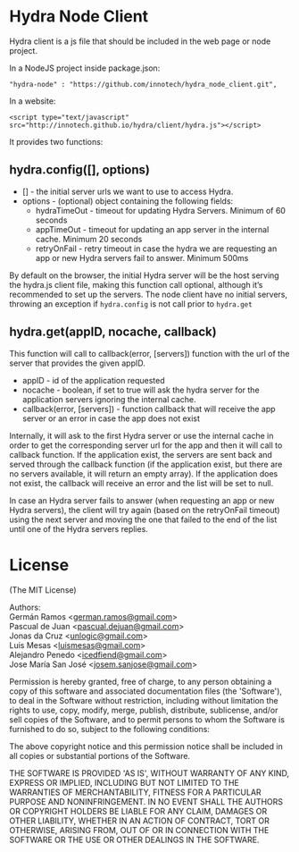 # Hydra Node Client
Hydra client is a js file that should be included in the web page or node project. 

In a NodeJS project inside package.json:

```
"hydra-node" : "https://github.com/innotech/hydra_node_client.git",
```
In a website: 
```
<script type="text/javascript" src="http://innotech.github.io/hydra/client/hydra.js"></script>
```

It provides two functions:

## hydra.config([<server list>], options)
* [<server list>] - the initial server urls we want to use to access Hydra.
* options - (optional) object containing the following fields:
	* hydraTimeOut - timeout for updating Hydra Servers. Minimum of 60 seconds
	* appTimeOut - timeout for updating an app server in the internal cache. Minimum 20 seconds
	* retryOnFail - retry timeout in case the hydra we are requesting an app or new Hydra servers fail to answer. Minimum 500ms

By default on the browser, the initial Hydra server will be the host serving the hydra.js client file, making this function call optional, although it’s recommended to set up the servers.
The node client have no initial servers, throwing an exception if <code>hydra.config</code> is not call prior to <code>hydra.get</code> 

## hydra.get(appID, nocache, callback)
This function will call to callback(error, [servers]) function with the url of the server that provides the given appID.
* appID - id of the application requested
* nocache - boolean, if set to true will ask the hydra server for the application servers ignoring the internal cache.
* callback(error, [servers]) - function callback that will receive the app server or an error in case the app does not exist

Internally, it will ask to the first Hydra server or use the internal cache in order to get the corresponding server url for the app and then it will call to callback function. If the application exist, the servers are sent back and served through the callback function (if the application exist, but there are no servers available, it will return an empty array). If the application does not exist, the callback will receive an error and the list will be set to null.

In case an Hydra server fails to answer (when requesting an app or new Hydra servers), the client will try again (based on the retryOnFail timeout) using the next server and moving the one that failed to the end of the list until one of the Hydra servers replies.

# License

(The MIT License)

Authors:  
Germán Ramos &lt;german.ramos@gmail.com&gt;  
Pascual de Juan &lt;pascual.dejuan@gmail.com&gt;  
Jonas da Cruz &lt;unlogic@gmail.com&gt;  
Luis Mesas &lt;luismesas@gmail.com&gt;  
Alejandro Penedo &lt;icedfiend@gmail.com&gt;  
Jose María San José &lt;josem.sanjose@gmail.com&gt;

Permission is hereby granted, free of charge, to any person obtaining
a copy of this software and associated documentation files (the
'Software'), to deal in the Software without restriction, including
without limitation the rights to use, copy, modify, merge, publish,
distribute, sublicense, and/or sell copies of the Software, and to
permit persons to whom the Software is furnished to do so, subject to
the following conditions:

The above copyright notice and this permission notice shall be
included in all copies or substantial portions of the Software.

THE SOFTWARE IS PROVIDED 'AS IS', WITHOUT WARRANTY OF ANY KIND,
EXPRESS OR IMPLIED, INCLUDING BUT NOT LIMITED TO THE WARRANTIES OF
MERCHANTABILITY, FITNESS FOR A PARTICULAR PURPOSE AND NONINFRINGEMENT.
IN NO EVENT SHALL THE AUTHORS OR COPYRIGHT HOLDERS BE LIABLE FOR ANY
CLAIM, DAMAGES OR OTHER LIABILITY, WHETHER IN AN ACTION OF CONTRACT,
TORT OR OTHERWISE, ARISING FROM, OUT OF OR IN CONNECTION WITH THE
SOFTWARE OR THE USE OR OTHER DEALINGS IN THE SOFTWARE.
